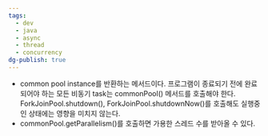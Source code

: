 ```yaml
---
tags:
  - dev
  - java
  - async
  - thread
  - concurrency
dg-publish: true
---
```

- common pool instance를 반환하는 메서드이다. 프로그램이 종료되기 전에 완료되어야 하는 모든 비동기 task는 commonPool() 메서드를 호출해야 한다. ForkJoinPool.shutdown(), ForkJoinPool.shutdownNow()를 호출해도 실행중인 상태에는 영향을 미치지 않는다.
- commonPool.getParallelism()를 호출하면 가용한 스레드 수를 받아올 수 있다.